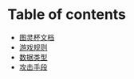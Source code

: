 # Table of contents

* [图灵杯文档](README.md)
* [游戏规则](you-xi-gui-ze.md)
* [数据类型](shu-ju-lei-xing.md)
* [攻击手段](gong-ji-shou-duan.md)
